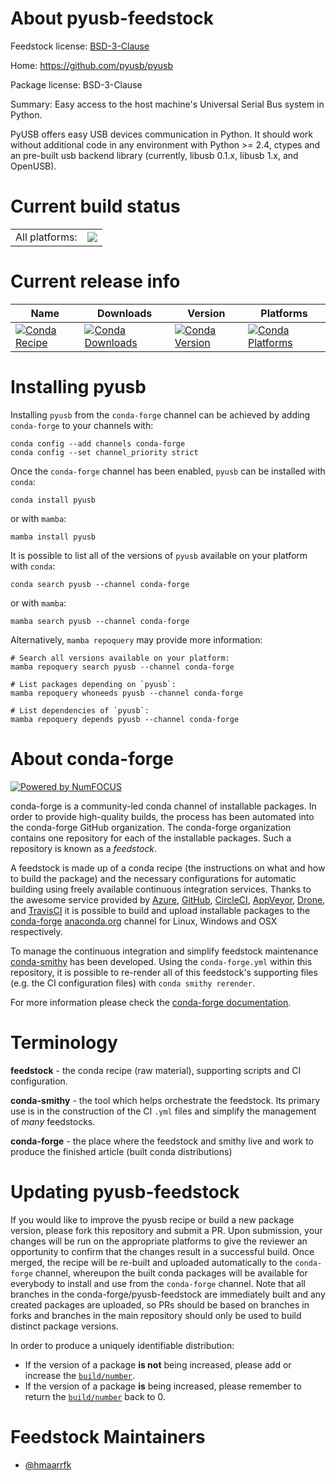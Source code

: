 About pyusb-feedstock
=====================

Feedstock license: [BSD-3-Clause](https://github.com/conda-forge/pyusb-feedstock/blob/main/LICENSE.txt)

Home: https://github.com/pyusb/pyusb

Package license: BSD-3-Clause

Summary: Easy access to the host machine's Universal Serial Bus system in Python.

PyUSB offers easy USB devices communication in Python.
It should work without additional code in any environment with
Python >= 2.4, ctypes and an pre-built usb backend library
(currently, libusb 0.1.x, libusb 1.x, and OpenUSB).


Current build status
====================


<table><tr><td>All platforms:</td>
    <td>
      <a href="https://dev.azure.com/conda-forge/feedstock-builds/_build/latest?definitionId=7359&branchName=main">
        <img src="https://dev.azure.com/conda-forge/feedstock-builds/_apis/build/status/pyusb-feedstock?branchName=main">
      </a>
    </td>
  </tr>
</table>

Current release info
====================

| Name | Downloads | Version | Platforms |
| --- | --- | --- | --- |
| [![Conda Recipe](https://img.shields.io/badge/recipe-pyusb-green.svg)](https://anaconda.org/conda-forge/pyusb) | [![Conda Downloads](https://img.shields.io/conda/dn/conda-forge/pyusb.svg)](https://anaconda.org/conda-forge/pyusb) | [![Conda Version](https://img.shields.io/conda/vn/conda-forge/pyusb.svg)](https://anaconda.org/conda-forge/pyusb) | [![Conda Platforms](https://img.shields.io/conda/pn/conda-forge/pyusb.svg)](https://anaconda.org/conda-forge/pyusb) |

Installing pyusb
================

Installing `pyusb` from the `conda-forge` channel can be achieved by adding `conda-forge` to your channels with:

```
conda config --add channels conda-forge
conda config --set channel_priority strict
```

Once the `conda-forge` channel has been enabled, `pyusb` can be installed with `conda`:

```
conda install pyusb
```

or with `mamba`:

```
mamba install pyusb
```

It is possible to list all of the versions of `pyusb` available on your platform with `conda`:

```
conda search pyusb --channel conda-forge
```

or with `mamba`:

```
mamba search pyusb --channel conda-forge
```

Alternatively, `mamba repoquery` may provide more information:

```
# Search all versions available on your platform:
mamba repoquery search pyusb --channel conda-forge

# List packages depending on `pyusb`:
mamba repoquery whoneeds pyusb --channel conda-forge

# List dependencies of `pyusb`:
mamba repoquery depends pyusb --channel conda-forge
```


About conda-forge
=================

[![Powered by
NumFOCUS](https://img.shields.io/badge/powered%20by-NumFOCUS-orange.svg?style=flat&colorA=E1523D&colorB=007D8A)](https://numfocus.org)

conda-forge is a community-led conda channel of installable packages.
In order to provide high-quality builds, the process has been automated into the
conda-forge GitHub organization. The conda-forge organization contains one repository
for each of the installable packages. Such a repository is known as a *feedstock*.

A feedstock is made up of a conda recipe (the instructions on what and how to build
the package) and the necessary configurations for automatic building using freely
available continuous integration services. Thanks to the awesome service provided by
[Azure](https://azure.microsoft.com/en-us/services/devops/), [GitHub](https://github.com/),
[CircleCI](https://circleci.com/), [AppVeyor](https://www.appveyor.com/),
[Drone](https://cloud.drone.io/welcome), and [TravisCI](https://travis-ci.com/)
it is possible to build and upload installable packages to the
[conda-forge](https://anaconda.org/conda-forge) [anaconda.org](https://anaconda.org/)
channel for Linux, Windows and OSX respectively.

To manage the continuous integration and simplify feedstock maintenance
[conda-smithy](https://github.com/conda-forge/conda-smithy) has been developed.
Using the ``conda-forge.yml`` within this repository, it is possible to re-render all of
this feedstock's supporting files (e.g. the CI configuration files) with ``conda smithy rerender``.

For more information please check the [conda-forge documentation](https://conda-forge.org/docs/).

Terminology
===========

**feedstock** - the conda recipe (raw material), supporting scripts and CI configuration.

**conda-smithy** - the tool which helps orchestrate the feedstock.
                   Its primary use is in the construction of the CI ``.yml`` files
                   and simplify the management of *many* feedstocks.

**conda-forge** - the place where the feedstock and smithy live and work to
                  produce the finished article (built conda distributions)


Updating pyusb-feedstock
========================

If you would like to improve the pyusb recipe or build a new
package version, please fork this repository and submit a PR. Upon submission,
your changes will be run on the appropriate platforms to give the reviewer an
opportunity to confirm that the changes result in a successful build. Once
merged, the recipe will be re-built and uploaded automatically to the
`conda-forge` channel, whereupon the built conda packages will be available for
everybody to install and use from the `conda-forge` channel.
Note that all branches in the conda-forge/pyusb-feedstock are
immediately built and any created packages are uploaded, so PRs should be based
on branches in forks and branches in the main repository should only be used to
build distinct package versions.

In order to produce a uniquely identifiable distribution:
 * If the version of a package **is not** being increased, please add or increase
   the [``build/number``](https://docs.conda.io/projects/conda-build/en/latest/resources/define-metadata.html#build-number-and-string).
 * If the version of a package **is** being increased, please remember to return
   the [``build/number``](https://docs.conda.io/projects/conda-build/en/latest/resources/define-metadata.html#build-number-and-string)
   back to 0.

Feedstock Maintainers
=====================

* [@hmaarrfk](https://github.com/hmaarrfk/)

